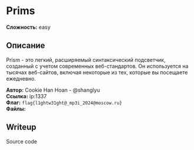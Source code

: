 
# Prims

**Сложность:** easy

## Описание

Prism - это легкий, расширяемый синтаксический подсветчик, созданный с учетом современных веб-стандартов. Он используется на тысячах веб-сайтов, включая некоторые из тех, которые вы посещаете ежедневно.

**Автор:** Cookie Han Hoan - @shanglyu<br>
**Ссылка:** ip:1337</br>
**Флаг:** `flag{l1ghtw31ght@_mp3i_2024@moscow.ru}`<br>
**Файлы:**

## Writeup

Source code
